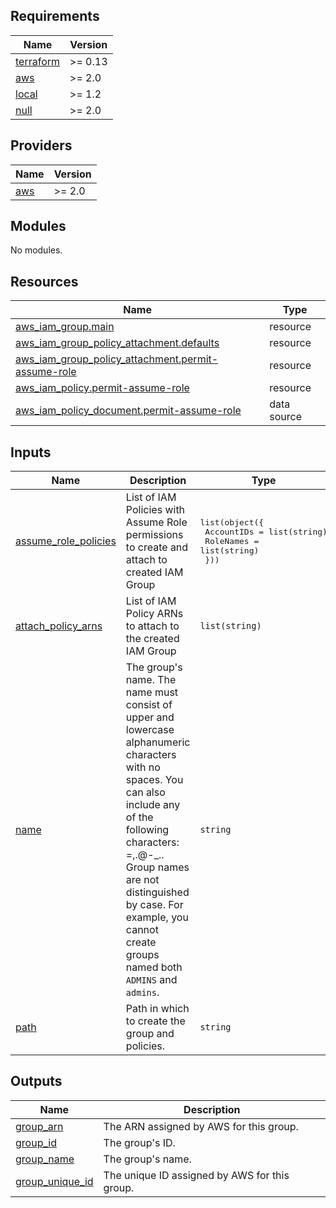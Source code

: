 <!-- markdownlint-disable -->
## Requirements

| Name | Version |
|------|---------|
| <a name="requirement_terraform"></a> [terraform](#requirement\_terraform) | >= 0.13 |
| <a name="requirement_aws"></a> [aws](#requirement\_aws) | >= 2.0 |
| <a name="requirement_local"></a> [local](#requirement\_local) | >= 1.2 |
| <a name="requirement_null"></a> [null](#requirement\_null) | >= 2.0 |

## Providers

| Name | Version |
|------|---------|
| <a name="provider_aws"></a> [aws](#provider\_aws) | >= 2.0 |

## Modules

No modules.

## Resources

| Name | Type |
|------|------|
| [aws_iam_group.main](https://registry.terraform.io/providers/hashicorp/aws/latest/docs/resources/iam_group) | resource |
| [aws_iam_group_policy_attachment.defaults](https://registry.terraform.io/providers/hashicorp/aws/latest/docs/resources/iam_group_policy_attachment) | resource |
| [aws_iam_group_policy_attachment.permit-assume-role](https://registry.terraform.io/providers/hashicorp/aws/latest/docs/resources/iam_group_policy_attachment) | resource |
| [aws_iam_policy.permit-assume-role](https://registry.terraform.io/providers/hashicorp/aws/latest/docs/resources/iam_policy) | resource |
| [aws_iam_policy_document.permit-assume-role](https://registry.terraform.io/providers/hashicorp/aws/latest/docs/data-sources/iam_policy_document) | data source |

## Inputs

| Name | Description | Type | Default | Required |
|------|-------------|------|---------|:--------:|
| <a name="input_assume_role_policies"></a> [assume\_role\_policies](#input\_assume\_role\_policies) | List of IAM Policies with Assume Role permissions to create and attach to created IAM Group | <pre>list(object({<br>    AccountIDs = list(string)<br>    RoleNames  = list(string)<br>  }))</pre> | `[]` | no |
| <a name="input_attach_policy_arns"></a> [attach\_policy\_arns](#input\_attach\_policy\_arns) | List of IAM Policy ARNs to attach to the created IAM Group | `list(string)` | `[]` | no |
| <a name="input_name"></a> [name](#input\_name) | The group's name. The name must consist of upper and lowercase alphanumeric characters with no spaces. You can also include any of the following characters: =,.@-\_.. Group names are not distinguished by case. For example, you cannot create groups named both `ADMINS` and `admins`. | `string` | n/a | yes |
| <a name="input_path"></a> [path](#input\_path) | Path in which to create the group and policies. | `string` | `"/users/"` | no |

## Outputs

| Name | Description |
|------|-------------|
| <a name="output_group_arn"></a> [group\_arn](#output\_group\_arn) | The ARN assigned by AWS for this group. |
| <a name="output_group_id"></a> [group\_id](#output\_group\_id) | The group's ID. |
| <a name="output_group_name"></a> [group\_name](#output\_group\_name) | The group's name. |
| <a name="output_group_unique_id"></a> [group\_unique\_id](#output\_group\_unique\_id) | The unique ID assigned by AWS for this group. |
<!-- markdownlint-restore -->
